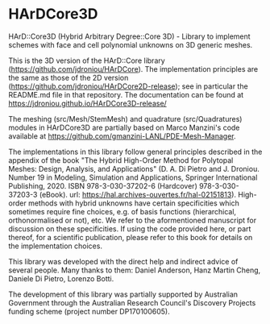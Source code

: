 # HArDCore3D
HArD::Core3D (Hybrid Arbitrary Degree::Core 3D) - Library to implement schemes with face and cell polynomial unknowns on 3D generic meshes.

This is the 3D version of the HArD::Core library (https://github.com/jdroniou/HArDCore). The implementation principles are the same as those of the 2D version (https://github.com/jdroniou/HArDCore2D-release); see in particular the README.md file in that repository. The documentation can be found at https://jdroniou.github.io/HArDCore3D-release/

The meshing (src/Mesh/StemMesh) and quadrature (src/Quadratures) modules in HArDCore3D are partially based on Marco Manzini's code available at https://github.com/gmanzini-LANL/PDE-Mesh-Manager.

The implementations in this library follow general principles described in the appendix of the book "The Hybrid High-Order Method for Polytopal Meshes: Design, Analysis, and Applications" (D. A. Di Pietro and J. Droniou. Number 19 in Modeling, Simulation and Applications, Springer International Publishing, 2020. ISBN 978-3-030-37202-6 (Hardcover) 978-3-030-37203-3 (eBook). url: https://hal.archives-ouvertes.fr/hal-02151813). High-order methods with hybrid unknowns have certain specificities which sometimes require fine choices, e.g. of basis functions (hierarchical, orthonormalised or not), etc. We refer to the aformentioned manuscript for discussion on these specificities. If using the code provided here, or part thereof, for a scientific publication, please refer to this book for details on the implementation choices.

This library was developed with the direct help and indirect advice of several people. Many thanks to them: Daniel Anderson, Hanz Martin Cheng, Daniele Di Pietro, Lorenzo Botti.

The development of this library was partially supported by Australian Government through the Australian Research Council's Discovery Projects funding scheme (project number DP170100605).
